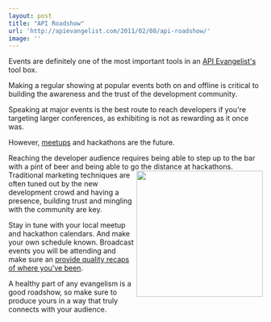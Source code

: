 ```yaml
---
layout: post
title: "API Roadshow"
url: 'http://apievangelist.com/2011/02/08/api-roadshow/'
image: ''
---
```


[<img class="c1" src="http://kinlane-productions.s3.amazonaws.com/meetup.png" alt="" align="right" />][1]Events are definitely one of the most important tools in an [API Evangelist's][2] tool box.

Making a regular showing at popular events both on and offline is critical to building the awareness and the trust of the development community.

Speaking at major events is the best route to reach developers if you're targeting larger conferences, as exhibiting is not as rewarding as it once was.

However, [meetups][1] and hackathons are the future.

Reaching the developer audience requires being able to step up to the bar with a pint of beer and being able to go the distance at hackathons. [<img class="c1" src="http://kinlane-productions.s3.amazonaws.com/hackathon.png" alt="" width="250" align="right" />][3] Traditional marketing techniques are often tuned out by the new development crowd and having a presence, building trust and mingling with the community are key.

Stay in tune with your local meetup and hackathon calendars. And make your own schedule known. Broadcast events you will be attending and make sure an [provide quality recaps of where you've been][4].

A healthy part of any evangelism is a good roadshow, so make sure to produce yours in a way that truly connects with your audience.

   [1]: http://www.meetup.com
   [2]: http://www.apievangelist.com
   [3]: http://razor.occams.info/blog/2009/12/14/gah09/
   [4]: http://blog.twilio.com/2011/02/twilio-on-the-road-in-january-pennapps-and-philly-startup-weekend.html
